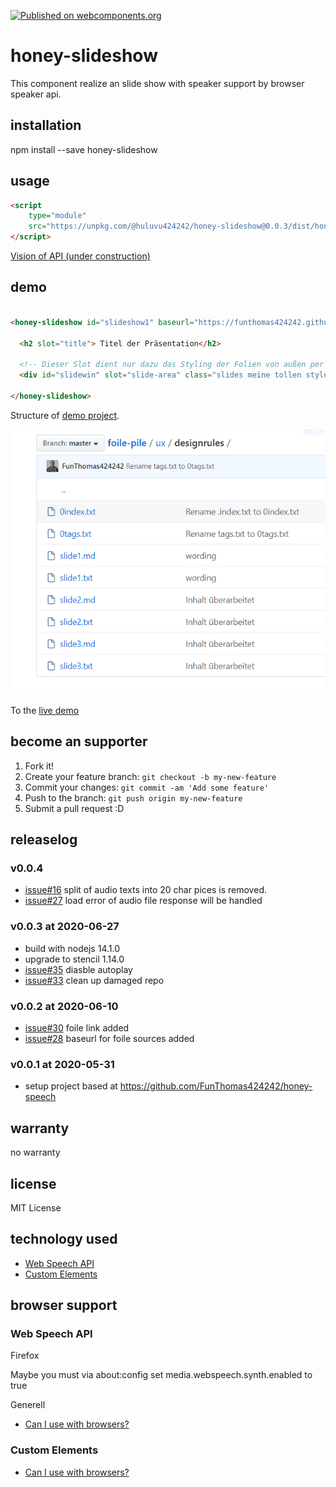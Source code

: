 [![Published on webcomponents.org](https://img.shields.io/badge/webcomponents.org-published-blue.svg)](https://www.webcomponents.org/element/@huluvu424242/honey-slideshow)

# honey-slideshow

This component realize an slide show with speaker support by browser speaker api.

## installation

npm install --save honey-slideshow

## usage

```html
<script 
    type="module" 
    src="https://unpkg.com/@huluvu424242/honey-slideshow@0.0.3/dist/honey-slideshow/honey-slideshow.js">
</script>
```

[Vision of API (under construction)](src/components/honey-slideshow/readme.md)

## demo

<!--
```
<custom-element-demo>
  <template>
    <link rel="import" href="docs/index.html">
    <next-code-block></next-code-block>
  </template>
</custom-element-demo>
```
-->
```html

<honey-slideshow id="slideshow1" baseurl="https://funthomas424242.github.io/foile-pile/ux/designrules/">

  <h2 slot="title"> Titel der Präsentation</h2>

  <!-- Dieser Slot dient nur dazu das Styling der Folien von außen per CSS beeinflussen zu können -->
  <div id="slidewin" slot="slide-area" class="slides meine tollen styles sind dabei"></div>

</honey-slideshow>

```
Structure of [demo project](https://github.com/FunThomas424242/foile-pile/tree/master/ux/designrules).

![Folderstructure](./docs/img/FolderStructure.png)

To the [live demo](https://funthomas424242.github.io/honey-slideshow/index.html)

## become an supporter

1. Fork it!
2. Create your feature branch: `git checkout -b my-new-feature`
3. Commit your changes: `git commit -am 'Add some feature'`
4. Push to the branch: `git push origin my-new-feature`
5. Submit a pull request :D

## releaselog

### v0.0.4  

* [issue#16](https://github.com/FunThomas424242/honey-slideshow/issues/16) split of audio texts into 20 char pices is removed. 
* [issue#27](https://github.com/FunThomas424242/honey-slideshow/issues/27) load error of audio file response will be handled 

### v0.0.3 at 2020-06-27

* build with nodejs 14.1.0
* upgrade to stencil 1.14.0
* [issue#35](https://github.com/FunThomas424242/honey-slideshow/issues/35) diasble autoplay
* [issue#33](https://github.com/FunThomas424242/honey-slideshow/issues/33) clean up damaged repo

### v0.0.2 at 2020-06-10

* [issue#30](https://github.com/FunThomas424242/honey-slideshow/issues/30) foile link added
* [issue#28](https://github.com/FunThomas424242/honey-slideshow/issues/28) baseurl for foile sources added

### v0.0.1 at 2020-05-31

* setup project based at https://github.com/FunThomas424242/honey-speech

## warranty

no warranty

## license

MIT License

## technology used

* [Web Speech API](https://developer.mozilla.org/en-US/docs/Web/API/Web_Speech_API)
* [Custom Elements](https://developer.mozilla.org/en-US/docs/Web/API/Window/customElements)


## browser support

### Web Speech API

Firefox

Maybe you must via about:config set media.webspeech.synth.enabled to true 

Generell

* [Can I use with browsers?](https://caniuse.com/#feat=speech-synthesis)

### Custom Elements

* [Can I use with browsers?](https://caniuse.com/#feat=mdn-api_window_customelements)
